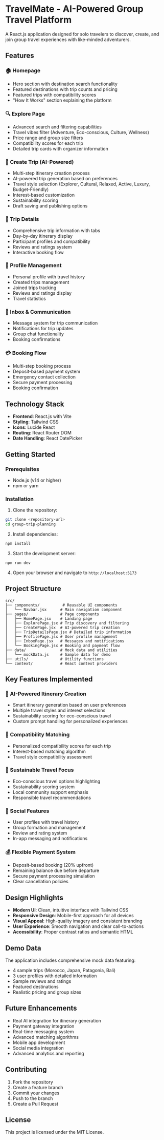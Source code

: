 # TravelMate - AI-Powered Group Travel Platform

A React.js application designed for solo travelers to discover, create, and join group travel experiences with like-minded adventurers.

## Features

### 🏠 Homepage
- Hero section with destination search functionality
- Featured destinations with trip counts and pricing
- Featured trips with compatibility scores
- "How It Works" section explaining the platform

### 🔍 Explore Page
- Advanced search and filtering capabilities
- Travel vibes filter (Adventure, Eco-conscious, Culture, Wellness)
- Price range and group size filters
- Compatibility scores for each trip
- Detailed trip cards with organizer information

### 📝 Create Trip (AI-Powered)
- Multi-step itinerary creation process
- AI-powered trip generation based on preferences
- Travel style selection (Explorer, Cultural, Relaxed, Active, Luxury, Budget-Friendly)
- Interest-based customization
- Sustainability scoring
- Draft saving and publishing options

### 🧳 Trip Details
- Comprehensive trip information with tabs
- Day-by-day itinerary display
- Participant profiles and compatibility
- Reviews and ratings system
- Interactive booking flow

### 👤 Profile Management
- Personal profile with travel history
- Created trips management
- Joined trips tracking
- Reviews and ratings display
- Travel statistics

### 💬 Inbox & Communication
- Message system for trip communication
- Notifications for trip updates
- Group chat functionality
- Booking confirmations

### 💳 Booking Flow
- Multi-step booking process
- Deposit-based payment system
- Emergency contact collection
- Secure payment processing
- Booking confirmation

## Technology Stack

- **Frontend**: React.js with Vite
- **Styling**: Tailwind CSS
- **Icons**: Lucide React
- **Routing**: React Router DOM
- **Date Handling**: React DatePicker

## Getting Started

### Prerequisites
- Node.js (v14 or higher)
- npm or yarn

### Installation

1. Clone the repository:
```bash
git clone <repository-url>
cd group-trip-planning
```

2. Install dependencies:
```bash
npm install
```

3. Start the development server:
```bash
npm run dev
```

4. Open your browser and navigate to `http://localhost:5173`

## Project Structure

```
src/
├── components/          # Reusable UI components
│   └── Navbar.jsx      # Main navigation component
├── pages/              # Page components
│   ├── HomePage.jsx    # Landing page
│   ├── ExplorePage.jsx # Trip discovery and filtering
│   ├── CreatePage.jsx  # AI-powered trip creation
│   ├── TripDetailsPage.jsx # Detailed trip information
│   ├── ProfilePage.jsx # User profile management
│   ├── InboxPage.jsx   # Messages and notifications
│   └── BookingPage.jsx # Booking and payment flow
├── data/               # Mock data and utilities
│   └── mockData.js     # Sample data for demo
├── utils/              # Utility functions
└── context/            # React context providers
```

## Key Features Implemented

### 🤖 AI-Powered Itinerary Creation
- Smart itinerary generation based on user preferences
- Multiple travel styles and interest selections
- Sustainability scoring for eco-conscious travel
- Custom prompt handling for personalized experiences

### 🎯 Compatibility Matching
- Personalized compatibility scores for each trip
- Interest-based matching algorithm
- Travel style compatibility assessment

### 🌱 Sustainable Travel Focus
- Eco-conscious travel options highlighting
- Sustainability scoring system
- Local community support emphasis
- Responsible travel recommendations

### 👥 Social Features
- User profiles with travel history
- Group formation and management
- Review and rating system
- In-app messaging and notifications

### 💰 Flexible Payment System
- Deposit-based booking (20% upfront)
- Remaining balance due before departure
- Secure payment processing simulation
- Clear cancellation policies

## Design Highlights

- **Modern UI**: Clean, intuitive interface with Tailwind CSS
- **Responsive Design**: Mobile-first approach for all devices
- **Visual Appeal**: High-quality imagery and consistent branding
- **User Experience**: Smooth navigation and clear call-to-actions
- **Accessibility**: Proper contrast ratios and semantic HTML

## Demo Data

The application includes comprehensive mock data featuring:
- 4 sample trips (Morocco, Japan, Patagonia, Bali)
- 3 user profiles with detailed information
- Sample reviews and ratings
- Featured destinations
- Realistic pricing and group sizes

## Future Enhancements

- Real AI integration for itinerary generation
- Payment gateway integration
- Real-time messaging system
- Advanced matching algorithms
- Mobile app development
- Social media integration
- Advanced analytics and reporting

## Contributing

1. Fork the repository
2. Create a feature branch
3. Commit your changes
4. Push to the branch
5. Create a Pull Request

## License

This project is licensed under the MIT License.